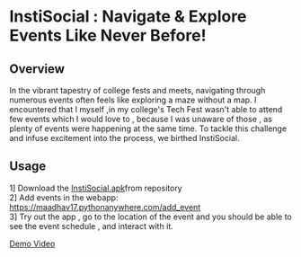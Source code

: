 # InstiSocial : Navigate & Explore Events Like Never Before! 

## Overview 
In the vibrant tapestry of college fests and meets, navigating through numerous events often feels like exploring a maze without a map. I encountered that I myself ,in my college's Tech Fest wasn't able to attend few events which I would love to , because I was unaware of those , as plenty of events were happening at the same time. To tackle this challenge and infuse excitement into the process, we birthed InstiSocial.

## Usage

1] Download the [InstiSocial.apk](https://drive.google.com/file/d/1Tg_WU6_3w4ILVmKV2VXkJAqQqR6jZ8e6/view?usp=sharing)from repository \
2] Add events in the webapp: https://maadhav17.pythonanywhere.com/add_event \
3] Try out the app , go to the location of the event and you should be able to see the event schedule , and interact with it.

[Demo Video](https://youtu.be/SxQQbgxkUm8)
